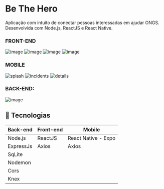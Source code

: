 
# Be The Hero
Aplicação com intuito de conectar pessoas interessadas em ajudar ONGS. Desenvolvida com Node.js, ReactJS e React Native.

### FRONT-END
![image](github/WebLogon.png)
![image](github/WebRegister.png)
![image](github/WebIncidents.png)
![image](github/WebRegisterIncident.png)

### MOBILE
![splash](github/Mobile.jpg)
![incidents](github/MobileIncidents.jpg)
![details](github/MobileDetail.jpg)

### BACK-END:
![image](github/Back-End.png)

## :rocket: Tecnologias

<table>
  <thead>
    <th>Back-end</th>
    <th>Front-end</th>
    <th>Mobile</th>
  </thead>
  <tbody>
    <tr>
      <td>Node.js</td>
      <td>ReactJS</td>
      <td>React Native - Expo</td>
    </tr>
    <tr>
      <td>ExpressJs</td>
      <td>Axios</td>
      <td>Axios</td>
    </tr>
    <tr>
      <td>SqLite</td>
    </tr>
    <tr>
      <td>Nodemon</td>
    </tr>
    <tr>
      <td>Cors</td>
    </tr>
    <tr>
      <td>Knex</td>
    </tr>
  </tbody>
  
</table>


